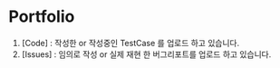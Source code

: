 # Portfolio
1. [Code] : 작성한 or 작성중인 TestCase 를 업로드 하고 있습니다.
2. [Issues] : 임의로 작성 or 실제 재현 한 버그리포트를 업로드 하고 있습니다.
